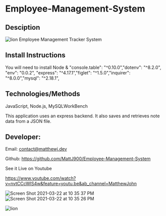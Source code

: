 # Employee-Management-System

## Desciption
![lion](https://user-images.githubusercontent.com/77504986/111591271-76976c00-8784-11eb-901a-497835d77520.gif)
Employee Management Tracker System


## Install Instructions

You will need to install Node & "console.table": "^0.10.0","dotenv": "^8.2.0",
    "env": "0.0.2", "express": "^4.17.1","figlet": "^1.5.0","inquirer": "^8.0.0","mysql": "^2.18.1",

## Technologies/Methods

JavaScript, Node.js, MySQLWorkBench

This application uses an express backend. It also saves and retrieves note data from a JSON file.

## Developer:

Email: contact@matthewj.dev

Github: https://github.com/MattJ900/Employee-Management-System


See it Live on Youtube

https://www.youtube.com/watch?v=nvtCCcWlS4w&feature=youtu.be&ab_channel=MatthewJohn




![Screen Shot 2021-03-22 at 10 35 37 PM](https://user-images.githubusercontent.com/77504986/112099097-23486380-8b60-11eb-949e-c71bccce3cd5.png)
![Screen Shot 2021-03-22 at 10 35 26 PM](https://user-images.githubusercontent.com/77504986/112099102-26dbea80-8b60-11eb-9e58-1cf18007ff20.png)



![lion](https://user-images.githubusercontent.com/77504986/111591271-76976c00-8784-11eb-901a-497835d77520.gif)